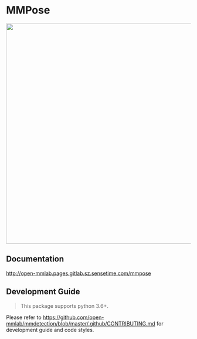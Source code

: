 # MMPose

<div align="center">
  <img src="demo/demo.gif" width="600px"/>
</div>

## Documentation

http://open-mmlab.pages.gitlab.sz.sensetime.com/mmpose


## Development Guide

> This package supports python 3.6+.

Please refer to https://github.com/open-mmlab/mmdetection/blob/master/.github/CONTRIBUTING.md for development guide and code styles.
